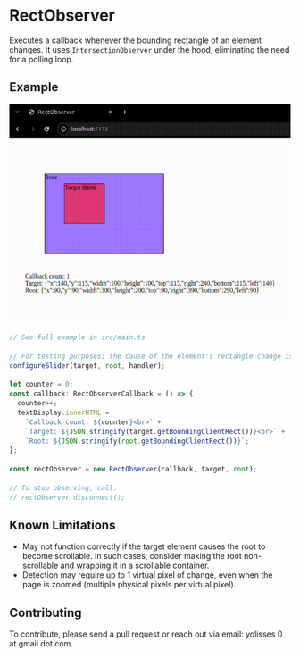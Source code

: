 # RectObserver

Executes a callback whenever the bounding rectangle of an element changes. It uses `IntersectionObserver` under the hood, eliminating the need for a polling loop.

## Example

![data being updated when a rectangle moves](docs/showcase.gif)

```ts
// See full example in src/main.ts

// For testing purposes; the cause of the element's rectangle change is irrelevant.
configureSlider(target, root, handler);

let counter = 0;
const callback: RectObserverCallback = () => {
  counter++;
  textDisplay.innerHTML =
    `Callback count: ${counter}<br>` +
    `Target: ${JSON.stringify(target.getBoundingClientRect())}<br>` +
    `Root: ${JSON.stringify(root.getBoundingClientRect())}`;
};

const rectObserver = new RectObserver(callback, target, root);

// To stop observing, call:
// rectObserver.disconnect();
```

## Known Limitations

- May not function correctly if the target element causes the root to become scrollable. In such cases, consider making the root non-scrollable and wrapping it in a scrollable container.
- Detection may require up to 1 virtual pixel of change, even when the page is zoomed (multiple physical pixels per virtual pixel).

## Contributing

To contribute, please send a pull request or reach out via email: yolisses 0 at gmail dot com.
